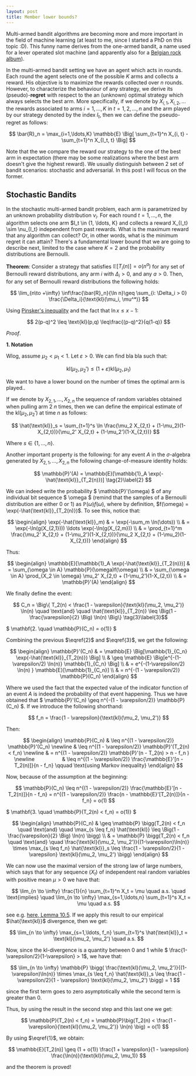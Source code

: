 ```yaml
---
layout: post
title: Member lower bounds?
---
```


Multi-armed bandit algorithms are becoming more and more important in the field of machine learning (at least to me, since I started a PhD on this topic :D). This funny name derives from the one-armed bandit, a name used for a lever operated slot machine (and apparently also for a [Belgian rock album](https://en.wikipedia.org/wiki/One_Armed_Bandit)).

In the multi-armed bandit setting we have an agent which acts in rounds. Each round the agent selects one of the possible $K$ arms and collects a reward. His objective is to maximize the rewards collected over $n$ rounds. However, to characterize the behaviour of any strategy, we derive its (pseudo)-**regret** with respect to the an (unknown) optimal strategy which always selects the best arm. More specifically, if we denote by $X_{i,1}, X_{i, 2}, \ldots$ the rewards associated to arms $i=1, \ldots, K$ in $t=1,2,\ldots,n$ and the arm played by our strategy denoted by the index $I_t$, then we can define the pseudo-regret as follows:

$$ \bar{R}_n = \max_{i=1,\ldots,K} \mathbb{E} \Big[ \sum_{t=1}^n X_{i, t} - \sum_{t=1}^n X_{I_t, t} \Big] $$

Note that the we compare the reward our strategy to the one of the best arm in expectation (there may be some realizations where the best arm doesn't give the highest reward). We usually distinguish between 2 set of bandit scenarios: stochastic and adversarial. In this post I will focus on the former.

## Stochastic Bandits

In the stochastic multi-armed bandit problem, each arm is parametrized by an unknown probability distribution $\nu_i$.
For each round $t=1,\ldots,n$, the algorithm selects one arm $I_t \in \{1, \ldots, K\} and collects a reward X_{I_t} \sim \nu_{I_t} independent from past rewards.
What is the maximum reward that any algorithm can collect? Or, in other words, what is the minimum regret it can attain? 
There's a fundamental lower bound that we are going to describe next, limited to the case where $K=2$ and the probability distributions are Bernoulli.

**Theorem**: Consider a strategy that satisfies $\mathbb{E}[T_i(n)] = o(n^a)$ for any set of Bernoulli reward distributions, any arm $i$ with $\Delta_i > 0$, and any $a > 0$. Then, for any set of Bernoulli reward distributions the following holds:

$$ \lim_{n\to +\infty} \inf\frac{\bar{R}_n}{\ln n}\geq \sum_{i: \Delta_i > 0} \frac{\Delta_i}{\text{kl}(\mu_i, \mu^*)}  $$

Using [Pinsker's inequality](http://ttic.uchicago.edu/~madhurt/courses/infotheory2014/l5.pdf) and the fact that $\ln x \leq x - 1$:

$$ 2(p-q)^2 \leq \text{kl}(p,q) \leq\frac{(p-q)^2}{q(1-q)} $$

*Proof*.

**1. Notation**

Wlog, assume $\mu_2 < \mu_1 < 1$. Let $\varepsilon > 0$. We can find bla bla such that:

$$ \text{kl}(\mu_2, \mu_2') \leq (1 + \varepsilon)\text{kl}(\mu_2, \mu_1) \tag{1}\label{1} $$

We want to have a lower bound on the number of times the optimal arm is played..

If we denote by $X_{2, 1}, \ldots, X_{2, n}$ the sequence of random variables obtained when pulling arm 2 $n$ times, then we can define the empirical estimate of the $\text{kl}(\mu_2, \mu_2')$ at time $n$  as follows:

$$ \hat{\text{kl}}_s = \sum_{t=1}^s \ln \frac{\mu_2 X_{2,t} + (1-\mu_2)(1-X_{2,t})}{\mu_2' X_{2,t} + (1-\mu_2')(1-X_{2,t})} $$

Where $s \in \{1, \ldots, n\}$. 

Another important property is the following: for any event $A$ in the $\sigma$-algebra generated by $X_{2,1} , \ldots , X_{2,n}$ the following change-of-measure identity holds:

$$ \mathbb{P}'(A) = \mathbb{E}[\mathbb{1}_A \exp(-\hat{\text{kl}}_{T_2(n)})] \tag{2}\label{2} $$

We can indeed write the probability $ \mathbb{P}'(\omega) $ of any individual bit sequence $ \omega $ (remind that the samples of a Bernoulli distribution are either 0 or 1) as $\mathbb{P}(\omega)f(\omega)$, where by definition, $f(\omega) = \exp(-\hat{\text{kl}}_{T_2(n)})$. To see this, notice that:


$$ 
\begin{align}
 \exp(-\hat{\text{kl}}_m) & = \exp(-\sum_m \ln(\dots)) \\
             & = \exp(-\ln(g(X_{2,1}))) \ldots \exp(-\ln(g(X_{2,m})) \\
             & = \prod_{t=1}^m \frac{\mu_2' X_{2,t} + (1-\mu_2')(1-X_{2,t})}{\mu_2 X_{2,t} + (1-\mu_2)(1-X_{2,t})}
\end{align} 
$$

Thus: 

$$ 
\begin{align}
 \mathbb{E}[\mathbb{1}_A \exp(-\hat{\text{kl}}_{T_2(n)})] & = \sum_{\omega \in A} \mathbb{P}(\omega)f(\omega) \\
    & = \sum_{\omega \in A} \prod_{X_2 \in \omega} \mu_2' X_{2,t} + (1-\mu_2')(1-X_{2,t}) \\
    & = \mathbb{P}'(A)
\end{align} 
$$

We finally define the event:

$$ C_n = \Big\{ T_2(n) < \frac{1 - \varepsilon}{\text{kl}(\mu_2, \mu_2')} \ln(n) \quad \text{and} \quad \hat{\text{kl}}_{T_2(n)} \leq \Big(1 - \frac{\varepsilon}{2} \Big) \ln(n) \Big\} \tag{3}\label{3}$$

$ \mathbf{2. \quad \mathbb{P}(C_n) = o(1)} $

Combining the previous $\eqref{2}$ and $\eqref{3}$, we get the following:

$$ 
\begin{align}
  \mathbb{P}'(C_n) & = \mathbb{E} \Big[\mathbb{1}_{C_n} \exp(-\hat{\text{kl}}_{T_2(n)}) \Big] \\
     & \geq \mathbb{E} \Big[e^{-(1-\varepsilon/2) \ln(n)} \mathbb{1}_{C_n} \Big] \\
     & = e^{-(1-\varepsilon/2) \ln(n) } \mathbb{E}[\mathbb{1}_{C_n}] \\
     & = n^{-(1 - \varepsilon/2)} \mathbb{P}(C_n)
\end{align}
$$


Where we used the fact that the expected value of the indicator function of an event $A$ is indeed the probability of that event happening. Thus we have obtained that $ \mathbb{P}'(C_n) \geq n^{-(1 - \varepsilon/2)} \mathbb{P}(C_n) $. If we introduce the following shorthand:

$$ f_n = \frac{1 - \varepsilon}{\text{kl}(\mu_2, \mu_2')} $$

Then:

$$ \begin{align} 
    \mathbb{P}(C_n) & \leq n^{(1 - \varepsilon/2)} \mathbb{P}'(C_n) \newline
                    & \leq n^{(1 - \varepsilon/2)} \mathbb{P}'(T_2(n) < f_n) \newline
                    & = n^{(1 - \varepsilon/2)} \mathbb{P}'(n - T_2(n) > n - f_n ) \newline
                    & \leq n^{(1 - \varepsilon/2)} \frac{\mathbb{E}'[n - T_2(n)]}{n - f_n} \qquad \text{using Markov inequality}
   \end{align} $$

Now, because of the assumption at the beginning:

$$ \mathbb{P}(C_n) \leq n^{(1 - \varepsilon/2)} \frac{\mathbb{E}'[n - T_2(n)]}{n - f_n} = n^{(1 - \varepsilon/2)}  \frac{n - \mathbb{E}'[T_2(n)]}{n - f_n} = o(1) $$

$ \mathbf{3. \quad \mathbb{P}(T_2(n) < f_n) = o(1)} $

$$ \begin{align}
\mathbb{P}(C_n) & \geq \mathbb{P} \bigg(T_2(n) < f_n \quad \text{and} \quad \max_{s \leq f_n} \hat{\text{kl}} \leq \Big(1 - \frac{\varepsilon}{2} \Big) \ln(n) \bigg) \\
 & = \mathbb{P} \bigg(T_2(n) < f_n \quad \text{and} \quad \frac{\text{kl}(\mu_2, \mu_2')}{(1-\varepsilon)\ln(n)} \times \max_{s \leq f_n} \hat{\text{kl}}_s \leq \frac{1 - \varepsilon/2}{1 - \varepsilon} \text{kl}(\mu_2, \mu_2') \bigg) 
\end{align} $$

We can now use the maximal version of the strong law of large numbers, which says that for any sequence $(X_t)$ of independent real random variables with positive mean $\mu > 0$ we have that:

$$ \lim_{n \to \infty} \frac{1}{n} \sum_{t=1}^n X_t = \mu \quad a.s. \quad \text{implies} \quad \lim_{n \to \infty} \max_{s=1,\ldots,n} \sum_{t=1}^s X_t = \mu \quad a.s. $$

see e.g. [here, Lemma 10.5](https://tel.archives-ouvertes.fr/tel-00845565/document).
If we apply this result to our empirical $\hat{\text{kl}}$ divergence, then we get:

$$ \lim_{n \to \infty} \max_{s=1,\ldots, f_n} \sum_{t=1}^s \hat{\text{kl}}_t = \text{kl}(\mu_2, \mu_2') \quad a.s.  $$

Now, since the kl-divergence is a quantity between 0 and 1 while $ \frac{1-\varepsilon/2}{1-\varepsilon} > 1$, we have that:

$$ \lim_{n \to \infty} \mathbb{P} \bigg( \frac{\text{kl}(\mu_2, \mu_2')}{(1-\varepsilon)\ln(n)} \times \max_{s \leq f_n} \hat{\text{kl}}_s \leq \frac{1 - \varepsilon/2}{1 - \varepsilon} \text{kl}(\mu_2, \mu_2') \bigg) = 1 $$

since the first term goes to zero asymptotically while the second term is greater than 0.

Thus, by using the result in the second step and this last one we get:

$$ \mathbb{P}(T_2(n) < f_n) = \mathbb{P}\big(T_2(n) < \frac{1 - \varepsilon}{\text{kl}(\mu_2, \mu_2')} \ln(n) \big) = o(1) $$

By using $\eqref{1}$, we obtain:

$$ \mathbb{E}[T_2(n)] \geq (1 + o(1)) \frac{1 + \varepsilon}{1 - \varepsilon} \frac{\ln(n)}{\text{kl}(\mu_2, \mu_1)} $$

and the theorem is proved!



